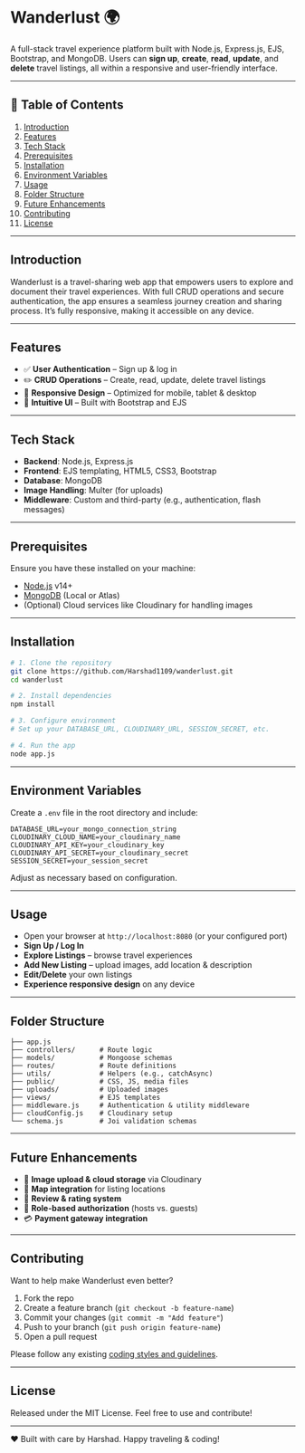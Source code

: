 
# Wanderlust 🌍

A full-stack travel experience platform built with Node.js, Express.js, EJS, Bootstrap, and MongoDB. Users can **sign up**, **create**, **read**, **update**, and **delete** travel listings, all within a responsive and user-friendly interface.

---

## 🧭 Table of Contents

1. [Introduction](#introduction)  
2. [Features](#features)  
3. [Tech Stack](#tech-stack)  
4. [Prerequisites](#prerequisites)  
5. [Installation](#installation)  
6. [Environment Variables](#environment-variables)  
7. [Usage](#usage)  
8. [Folder Structure](#folder-structure)  
9. [Future Enhancements](#future-enhancements)  
10. [Contributing](#contributing)  
11. [License](#license)  

---

## Introduction

Wanderlust is a travel-sharing web app that empowers users to explore and document their travel experiences. With full CRUD operations and secure authentication, the app ensures a seamless journey creation and sharing process. It’s fully responsive, making it accessible on any device.

---

## Features

- ✅ **User Authentication** – Sign up & log in  
- ✏️ **CRUD Operations** – Create, read, update, delete travel listings  
- 📱 **Responsive Design** – Optimized for mobile, tablet & desktop  
- 🎨 **Intuitive UI** – Built with Bootstrap and EJS

---

## Tech Stack

- **Backend**: Node.js, Express.js  
- **Frontend**: EJS templating, HTML5, CSS3, Bootstrap  
- **Database**: MongoDB  
- **Image Handling**: Multer (for uploads)  
- **Middleware**: Custom and third-party (e.g., authentication, flash messages)

---

## Prerequisites

Ensure you have these installed on your machine:

- [Node.js](https://nodejs.org/) v14+  
- [MongoDB](https://www.mongodb.com/) (Local or Atlas)  
- (Optional) Cloud services like Cloudinary for handling images

---

## Installation

```bash
# 1. Clone the repository
git clone https://github.com/Harshad1109/wanderlust.git
cd wanderlust

# 2. Install dependencies
npm install

# 3. Configure environment
# Set up your DATABASE_URL, CLOUDINARY_URL, SESSION_SECRET, etc.

# 4. Run the app
node app.js
```

---

## Environment Variables

Create a `.env` file in the root directory and include:

```
DATABASE_URL=your_mongo_connection_string
CLOUDINARY_CLOUD_NAME=your_cloudinary_name
CLOUDINARY_API_KEY=your_cloudinary_key
CLOUDINARY_API_SECRET=your_cloudinary_secret
SESSION_SECRET=your_session_secret
```

Adjust as necessary based on configuration.

---

## Usage

- Open your browser at `http://localhost:8080` (or your configured port)  
- **Sign Up / Log In**  
- **Explore Listings** – browse travel experiences  
- **Add New Listing** – upload images, add location & description  
- **Edit/Delete** your own listings  
- **Experience responsive design** on any device

---

## Folder Structure

```
├── app.js
├── controllers/      # Route logic
├── models/           # Mongoose schemas
├── routes/           # Route definitions
├── utils/            # Helpers (e.g., catchAsync)
├── public/           # CSS, JS, media files
├── uploads/          # Uploaded images
├── views/            # EJS templates
├── middleware.js     # Authentication & utility middleware
├── cloudConfig.js    # Cloudinary setup
└── schema.js         # Joi validation schemas
```

---

## Future Enhancements

- 🌟 **Image upload & cloud storage** via Cloudinary  
- 📍 **Map integration** for listing locations  
- 💬 **Review & rating system**  
- 🔐 **Role-based authorization** (hosts vs. guests)  
- 💳 **Payment gateway integration**

---

## Contributing

Want to help make Wanderlust even better?

1. Fork the repo  
2. Create a feature branch (`git checkout -b feature-name`)  
3. Commit your changes (`git commit -m "Add feature"`)  
4. Push to your branch (`git push origin feature-name`)  
5. Open a pull request  

Please follow any existing [coding styles and guidelines](#).

---

## License

Released under the MIT License. Feel free to use and contribute!  

---

❤ Built with care by Harshad. Happy traveling & coding!
